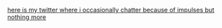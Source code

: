 [here is my twitter where i occasionally chatter because of impulses but nothing more](https://twitter.com/shruti_santosh_)
